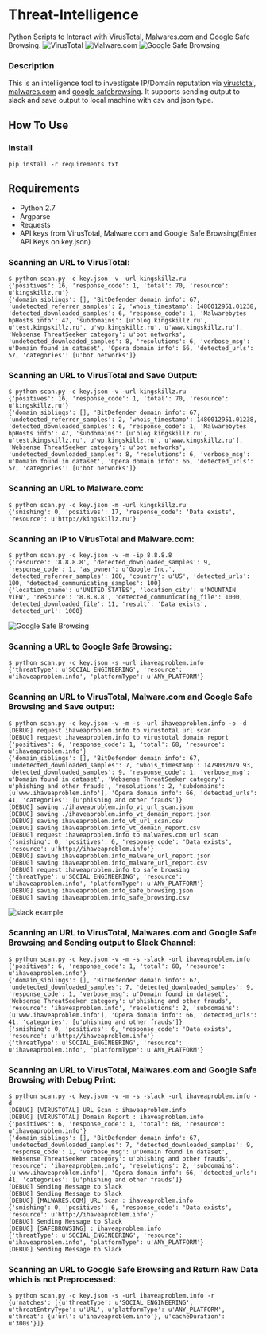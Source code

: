 # Threat-Intelligence
Python Scripts to Interact with VirusTotal, Malwares.com and Google Safe Browsing.
![VirusTotal](https://github.com/dikien/Threat-Intelligence/blob/master/resources/virustotal_logo.png)
![Malware.com](https://github.com/dikien/Threat-Intelligence/blob/master/resources/logo_mws.png)
![Google Safe Browsing](https://github.com/dikien/Threat-Intelligence/blob/master/resources/safebrowsing_logo.png)

### Description
This is an intelligence tool to investigate IP/Domain reputation via [virustotal](https://www.virustotal.com/ko/documentation/public-api/), [malwares.com](https://www.malwares.com/about/api) and [google safebrowsing](https://developers.google.com/api-client-library/python/apis/safebrowsing/v4). It supports sending output to slack and save output to local machine with csv and json type.

## How To Use
### Install
    pip install -r requirements.txt

Requirements
----
* Python 2.7
* Argparse
* Requests
* API keys from VirusTotal, Malware.com and Google Safe Browsing(Enter API Keys on key.json)

### Scanning an URL to VirusTotal:
```
$ python scan.py -c key.json -v -url kingskillz.ru
{'positives': 16, 'response_code': 1, 'total': 70, 'resource': u'kingskillz.ru'}
{'domain_siblings': [], 'BitDefender domain info': 67, 'undetected_referrer_samples': 2, 'whois_timestamp': 1480012951.01238, 'detected_downloaded_samples': 6, 'response_code': 1, 'Malwarebytes hpHosts info': 47, 'subdomains': [u'blog.kingskillz.ru', u'test.kingskillz.ru', u'wp.kingskillz.ru', u'www.kingskillz.ru'], 'Websense ThreatSeeker category': u'bot networks', 'undetected_downloaded_samples': 8, 'resolutions': 6, 'verbose_msg': u'Domain found in dataset', 'Opera domain info': 66, 'detected_urls': 57, 'categories': [u'bot networks']}
```

### Scanning an URL to VirusTotal and Save Output:
```
$ python scan.py -c key.json -v -url kingskillz.ru
{'positives': 16, 'response_code': 1, 'total': 70, 'resource': u'kingskillz.ru'}
{'domain_siblings': [], 'BitDefender domain info': 67, 'undetected_referrer_samples': 2, 'whois_timestamp': 1480012951.01238, 'detected_downloaded_samples': 6, 'response_code': 1, 'Malwarebytes hpHosts info': 47, 'subdomains': [u'blog.kingskillz.ru', u'test.kingskillz.ru', u'wp.kingskillz.ru', u'www.kingskillz.ru'], 'Websense ThreatSeeker category': u'bot networks', 'undetected_downloaded_samples': 8, 'resolutions': 6, 'verbose_msg': u'Domain found in dataset', 'Opera domain info': 66, 'detected_urls': 57, 'categories': [u'bot networks']}
```

### Scanning an URL to Malware.com:
```
$ python scan.py -c key.json -m -url kingskillz.ru
{'smishing': 0, 'positives': 17, 'response_code': 'Data exists', 'resource': u'http://kingskillz.ru'}
```

### Scanning an IP to VirusTotal and Malware.com:
```
$ python scan.py -c key.json -v -m -ip 8.8.8.8
{'resource': '8.8.8.8', 'detected_downloaded_samples': 9, 'response_code': 1, 'as_owner': u'Google Inc.', 'detected_referrer_samples': 100, 'country': u'US', 'detected_urls': 100, 'detected_communicating_samples': 100}
{'location_cname': u'UNITED STATES', 'location_city': u'MOUNTAIN VIEW', 'resource': '8.8.8.8', 'detected_communicating_file': 1000, 'detected_downloaded_file': 11, 'result': 'Data exists', 'detected_url': 1000}
```

![Google Safe Browsing](https://github.com/dikien/Threat-Intelligence/blob/master/resources/safebrowsing_ex_2.png)
### Scanning a URL to Google Safe Browsing:
```
$ python scan.py -c key.json -s -url ihaveaproblem.info
{'threatType': u'SOCIAL_ENGINEERING', 'resource': u'ihaveaproblem.info', 'platformType': u'ANY_PLATFORM'}
```

### Scanning an URL to VirusTotal, Malware.com and Google Safe Browsing and Save output:
```
$ python scan.py -c key.json -v -m -s -url ihaveaproblem.info -o -d
[DEBUG] request ihaveaproblem.info to virustotal url scan
[DEBUG] request ihaveaproblem.info to virustotal domain report
{'positives': 6, 'response_code': 1, 'total': 68, 'resource': u'ihaveaproblem.info'}
{'domain_siblings': [], 'BitDefender domain info': 67, 'undetected_downloaded_samples': 7, 'whois_timestamp': 1479032079.93, 'detected_downloaded_samples': 9, 'response_code': 1, 'verbose_msg': u'Domain found in dataset', 'Websense ThreatSeeker category': u'phishing and other frauds', 'resolutions': 2, 'subdomains': [u'www.ihaveaproblem.info'], 'Opera domain info': 66, 'detected_urls': 41, 'categories': [u'phishing and other frauds']}
[DEBUG] saving ./ihaveaproblem.info_vt_url_scan.json
[DEBUG] saving ./ihaveaproblem.info_vt_domain_report.json
[DEBUG] saving ihaveaproblem.info_vt_url_scan.csv
[DEBUG] saving ihaveaproblem.info_vt_domain_report.csv
[DEBUG] request ihaveaproblem.info to malwares.com url scan
{'smishing': 0, 'positives': 6, 'response_code': 'Data exists', 'resource': u'http://ihaveaproblem.info'}
[DEBUG] saving ihaveaproblem.info_malware_url_report.json
[DEBUG] saving ihaveaproblem.info_malware_url_report.csv
[DEBUG] request ihaveaproblem.info to safe browsing
{'threatType': u'SOCIAL_ENGINEERING', 'resource': u'ihaveaproblem.info', 'platformType': u'ANY_PLATFORM'}
[DEBUG] saving ihaveaproblem.info_safe_browsing.json
[DEBUG] saving ihaveaproblem.info_safe_browsing.csv
```

![slack example](https://github.com/dikien/Threat-Intelligence/blob/master/resources/slack_2.png)
### Scanning an URL to VirusTotal, Malwares.com and Google Safe Browsing and Sending output to Slack Channel:
```
$ python scan.py -c key.json -v -m -s -slack -url ihaveaproblem.info 
{'positives': 6, 'response_code': 1, 'total': 68, 'resource': u'ihaveaproblem.info'}
{'domain_siblings': [], 'BitDefender domain info': 67, 'undetected_downloaded_samples': 7, 'detected_downloaded_samples': 9, 'response_code': 1, 'verbose_msg': u'Domain found in dataset', 'Websense ThreatSeeker category': u'phishing and other frauds', 'resource': 'ihaveaproblem.info', 'resolutions': 2, 'subdomains': [u'www.ihaveaproblem.info'], 'Opera domain info': 66, 'detected_urls': 41, 'categories': [u'phishing and other frauds']}
{'smishing': 0, 'positives': 6, 'response_code': 'Data exists', 'resource': u'http://ihaveaproblem.info'}
{'threatType': u'SOCIAL_ENGINEERING', 'resource': u'ihaveaproblem.info', 'platformType': u'ANY_PLATFORM'}
```

### Scanning an URL to VirusTotal, Malwares.com and Google Safe Browsing with Debug Print:
```
$ python scan.py -c key.json -v -m -s -slack -url ihaveaproblem.info -d
[DEBUG] [VIRUSTOTAL] URL Scan : ihaveaproblem.info
[DEBUG] [VIRUSTOTAL] Domain Report : ihaveaproblem.info
{'positives': 6, 'response_code': 1, 'total': 68, 'resource': u'ihaveaproblem.info'}
{'domain_siblings': [], 'BitDefender domain info': 67, 'undetected_downloaded_samples': 7, 'detected_downloaded_samples': 9, 'response_code': 1, 'verbose_msg': u'Domain found in dataset', 'Websense ThreatSeeker category': u'phishing and other frauds', 'resource': 'ihaveaproblem.info', 'resolutions': 2, 'subdomains': [u'www.ihaveaproblem.info'], 'Opera domain info': 66, 'detected_urls': 41, 'categories': [u'phishing and other frauds']}
[DEBUG] Sending Message to Slack
[DEBUG] Sending Message to Slack
[DEBUG] [MALWARES.COM] URL Scan : ihaveaproblem.info
{'smishing': 0, 'positives': 6, 'response_code': 'Data exists', 'resource': u'http://ihaveaproblem.info'}
[DEBUG] Sending Message to Slack
[DEBUG] [SAFEBROWSING] : ihaveaproblem.info
{'threatType': u'SOCIAL_ENGINEERING', 'resource': u'ihaveaproblem.info', 'platformType': u'ANY_PLATFORM'}
[DEBUG] Sending Message to Slack
```

### Scanning an URL to Google Safe Browsing and Return Raw Data which is not Preprocessed:
```
$ python scan.py -c key.json -s -url ihaveaproblem.info -r
{u'matches': [{u'threatType': u'SOCIAL_ENGINEERING', u'threatEntryType': u'URL', u'platformType': u'ANY_PLATFORM', u'threat': {u'url': u'ihaveaproblem.info'}, u'cacheDuration': u'300s'}]}
```